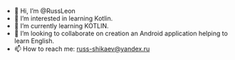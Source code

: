 - 👋 Hi, I’m @RussLeon
- 👀 I’m interested in learning Kotlin.
- 🌱 I’m currently learning KOTLIN.
- 💞️ I’m looking to collaborate on creation an Android application helping to learn English.
- 📫 How to reach me: russ-shikaev@yandex.ru

<!---
RussLeon/RussLeon is a ✨ special ✨ repository because its `README.md` (this file) appears on your GitHub profile.
You can click the Preview link to take a look at your changes.
--->
